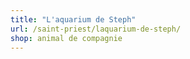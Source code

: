 ```yaml
---
title: "L'aquarium de Steph"
url: /saint-priest/laquarium-de-steph/
shop: animal de compagnie
---
```

